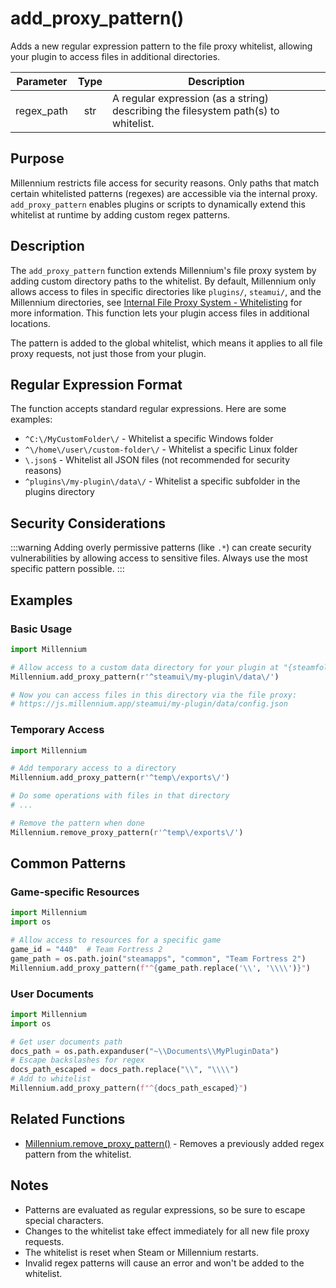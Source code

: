 # add_proxy_pattern()

Adds a new regular expression pattern to the file proxy whitelist, allowing your plugin to access files in additional directories.

|Parameter|Type|Description|
|-----|:------:|-----------|
|regex_path|str|A regular expression (as a string) describing the filesystem path(s) to whitelist.|

## Purpose

Millennium restricts file access for security reasons. Only paths that match certain whitelisted patterns (regexes) are accessible via the internal proxy.
`add_proxy_pattern` enables plugins or scripts to dynamically extend this whitelist at runtime by adding custom regex patterns.

## Description

The `add_proxy_pattern` function extends Millennium's file proxy system by adding custom directory paths to the whitelist. By default, Millennium only allows access to files in specific directories like `plugins/`, `steamui/`, and the Millennium directories, see [Internal File Proxy System - Whitelisting](../file-proxy.md#path-whitelisting) for more information. This function lets your plugin access files in additional locations.

The pattern is added to the global whitelist, which means it applies to all file proxy requests, not just those from your plugin.

## Regular Expression Format

The function accepts standard regular expressions. Here are some examples:

- `^C:\/MyCustomFolder\/` - Whitelist a specific Windows folder
- `^\/home\/user\/custom-folder\/` - Whitelist a specific Linux folder
- `\.json$` - Whitelist all JSON files (not recommended for security reasons)
- `^plugins\/my-plugin\/data\/` - Whitelist a specific subfolder in the plugins directory

## Security Considerations

:::warning
Adding overly permissive patterns (like `.*`) can create security vulnerabilities by allowing access to sensitive files. Always use the most specific pattern possible.
:::

## Examples

### Basic Usage

```python
import Millennium

# Allow access to a custom data directory for your plugin at "{steamfolder}/steamui/my-plugin/data"
Millennium.add_proxy_pattern(r'^steamui\/my-plugin\/data\/')

# Now you can access files in this directory via the file proxy:
# https://js.millennium.app/steamui/my-plugin/data/config.json
```

### Temporary Access

```python
import Millennium

# Add temporary access to a directory
Millennium.add_proxy_pattern(r'^temp\/exports\/')

# Do some operations with files in that directory
# ...

# Remove the pattern when done
Millennium.remove_proxy_pattern(r'^temp\/exports\/')
```

## Common Patterns

### Game-specific Resources

```python
import Millennium
import os

# Allow access to resources for a specific game
game_id = "440"  # Team Fortress 2
game_path = os.path.join("steamapps", "common", "Team Fortress 2")
Millennium.add_proxy_pattern(f"^{game_path.replace('\\', '\\\\')}")
```

### User Documents

```python
import Millennium
import os

# Get user documents path
docs_path = os.path.expanduser("~\\Documents\\MyPluginData")
# Escape backslashes for regex
docs_path_escaped = docs_path.replace("\\", "\\\\")
# Add to whitelist
Millennium.add_proxy_pattern(f"^{docs_path_escaped}")
```

## Related Functions

- [Millennium.remove_proxy_pattern()](./remove-proxy-pattern.md) - Removes a previously added regex pattern from the whitelist.

## Notes

- Patterns are evaluated as regular expressions, so be sure to escape special characters.
- Changes to the whitelist take effect immediately for all new file proxy requests.
- The whitelist is reset when Steam or Millennium restarts.
- Invalid regex patterns will cause an error and won't be added to the whitelist.